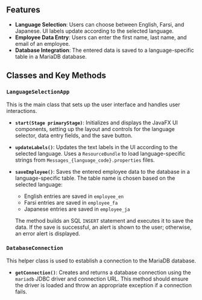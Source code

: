 
## Features

- **Language Selection**: Users can choose between English, Farsi, and Japanese. UI labels update according to the selected language.
- **Employee Data Entry**: Users can enter the first name, last name, and email of an employee.
- **Database Integration**: The entered data is saved to a language-specific table in a MariaDB database.

## Classes and Key Methods

### `LanguageSelectionApp`

This is the main class that sets up the user interface and handles user interactions.

- **`start(Stage primaryStage)`**: Initializes and displays the JavaFX UI components, setting up the layout and controls for the language selector, data entry fields, and the save button.

- **`updateLabels()`**: Updates the text labels in the UI according to the selected language. Uses a `ResourceBundle` to load language-specific strings from `Messages_{language_code}.properties` files.

- **`saveEmployee()`**: Saves the entered employee data to the database in a language-specific table. The table name is chosen based on the selected language:
    - English entries are saved in `employee_en`
    - Farsi entries are saved in `employee_fa`
    - Japanese entries are saved in `employee_ja`

  The method builds an SQL `INSERT` statement and executes it to save the data. If the save is successful, an alert is shown to the user; otherwise, an error alert is displayed.

### `DatabaseConnection`

This helper class is used to establish a connection to the MariaDB database.

- **`getConnection()`**: Creates and returns a database connection using the `mariadb` JDBC driver and connection URL. This method should ensure the driver is loaded and throw an appropriate exception if a connection fails.
